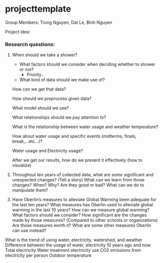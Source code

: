 # projecttemplate

Group Members: Trung Nguyen, Dat Le, Binh Nguyen

Project idea:

### Research questions:
1. When should we take a shower?
	- What factors should we consider when deciding whether to shower or not?
		- Priority…
	- What kind of data should we make use of?

	How can we get that data?

	How should we preprocess given data?

	What model should we use?

	What relationships should we pay attention to?

	What is the relationship between water usage and weather temperature?

	How about water usage and specific events (midterms, finals, break,...etc…)?

	Water usage and Electricity usage?

	After we get our results, how do we present it effectively (how to visualize)
	
2. Throughout ten years of collected data, what are some significant and unexpected changes? (Tell a story)
What can we learn from those changes?
When?
Why? 
Are they good or bad? What can we do to manipulate them?

3. Have Oberlin’s measures to alleviate Global Warming been adequate for the last ten years?
What measures has Oberlin used to alleviate global warming in the last 10 years?
How can we measure global warming? What factors should we consider?
How significant are the changes made by those measures? (Compared to other schools or organizations)
Are those measures worth it?
What are some other measures Oberlin can use instead?


What is the trend of using water, electricity, watershed, and weather
Difference between the usage of water, electricity 10 years ago and now
	Total electricity
	Water treatment electricity use
	CO2 emissions from electricity per person
	Outdoor temperature

	

